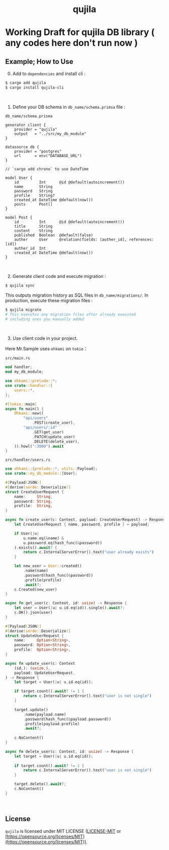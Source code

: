 <div align="center">
    <h1>qujila</h1>
</div>

# Working Draft for **qujila** DB library ( any codes here don't run now )

## Example; How to Use

0. Add to `dependencies` and install cli :

```sh
$ cargo add qujila
$ cargo install qujila-cli
```

<br/>

1. Define your DB schema in `db_name/schema.primsa` file :

`db_name/schema.prisma`
```prisma
generator client {
    provider = "qujila"
    output   = "../src/my_db_module"
}

datasource db {
    provider = "postgres"
    url      = env("DATABASE_URL")
}

// `cargo add chrono` to use DateTime

model User {
    id         Int      @id @default(autoincrement())
    name       String
    password   String
    profile    String?
    created_at DateTime @default(now())
    posts      Post[]
}

model Post {
    id         Int      @id @default(autoincrement())
    title      String
    content    String
    published  Boolean  @default(false)
    auther     User     @relation(fields: [auther_id], references: [id])
    auther_id  Int
    created_at DateTime @default(now())
}
```

<br/>

2. Generate client code and execute migration :

```sh
$ qujila sync
```

This outputs migration history as SQL files in `db_name/migrations/`. In production, execute these migration files :

```sh
$ qujila migrate
# This executes any migration files after already executed
# including ones you manually added
```

<br/>

3. Use client code in your project.

Here Mr.Sample uses `ohkami` on `tokio`：

`src/main.rs`
```rust
mod handler;
mod my_db_module;

use ohkami::prelude::*;
use crate::handler::{
    users::*,
};

#[tokio::main]
async fn main() {
    Ohkami::new((
        "api/users"
            .POST(create_user),
        "api/users/:id"
            .GET(get_user)
            .PATCH(update_user)
            .DELETE(delete_user),
    )).howl(":3000").await
}
```

`src/handler/users.rs`
```rust
use ohkami::{prelude::*, utils::Payload};
use crate::my_db_module::{User};

#[Payload(JSON)]
#[derive(serde::Deserialize)]
struct CreateUserRequest {
    name:     String,
    password: String,
    profile:  String,
}

async fn create_user(c: Context, payload: CreateUserRequest) -> Response {
    let CreateUserRequest { name, password, profile } = payload;

    if User(|u|
        u.name.eq(&name) &
        u.password.eq(hash_func(&password))
    ).exists().await? {
        return c.InternalServerError().text("user already exists")
    }

    let new_user = User::created()
        .name(name)
        .password(hash_func(&password))
        .profile(profile)
        .await?;
    c.Created(new_user)
}

async fn get_user(c: Context, id: usize) -> Response {
    let user = User(|u| u.id.eq(id)).single().await?;
    c.OK().json(user)
}

#[Payload(JSON)]
#[derive(serde::Deserialize)]
struct UpdateUserRequest {
    name:     Option<String>,
    password: Option<String>,
    profile:  Option<String>,
}

async fn update_user(c: Context
    (id,): (usize,),
    payload: UpdateUserRequest,
) -> Response {
    let target = User(|u| u.id.eq(id));

    if target.count().await? != 1 {
        return c.InternalServerError().text("user is not single")
    }

    target.update()
        .name(payload.name)
        .password(hash_func(&payload.password))
        .profile(payload.profile)
        .await?;
    
    c.NoContent()
}

async fn delete_user(c: Context, id: usize) -> Response {
    let target = User(|u| u.id.eq(id));
    
    if target.count().await? != 1 {
        return c.InternalServerError().text("user is not single")
    }

    target.delete().await?;
    c.NoContent()
}
```

<br/>

## License
`qujila` is licensed under MIT LICENSE ([LICENSE-MIT](https://github.com/kana-rus/qujila/blob/main/LICENSE-MIT) or [https://opensource.org/licenses/MIT](https://opensource.org/licenses/MIT)).
